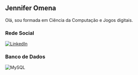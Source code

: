## Jennifer Omena

Olá, sou formada em Ciência da Computação e Jogos digitais.

### Rede Social

[![LinkedIn](https://img.shields.io/badge/LinkedIn-000?style=for-the-badge&logo=linkedin&logoColor=0E76A8)](https://www.linkedin.com/in/jennifer-omena-28554797/)

### Banco de Dados

![MySQL](https://img.shields.io/badge/MySQL-000?style=for-the-badge&logo=mysql&logoColor=005C84)



